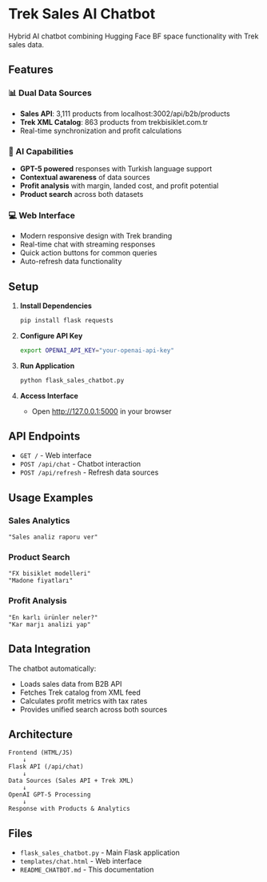 # Trek Sales AI Chatbot

Hybrid AI chatbot combining Hugging Face BF space functionality with Trek sales data.

## Features

### 📊 Dual Data Sources
- **Sales API**: 3,111 products from localhost:3002/api/b2b/products
- **Trek XML Catalog**: 863 products from trekbisiklet.com.tr
- Real-time synchronization and profit calculations

### 🤖 AI Capabilities
- **GPT-5 powered** responses with Turkish language support
- **Contextual awareness** of data sources
- **Profit analysis** with margin, landed cost, and profit potential
- **Product search** across both datasets

### 💻 Web Interface
- Modern responsive design with Trek branding
- Real-time chat with streaming responses
- Quick action buttons for common queries
- Auto-refresh data functionality

## Setup

1. **Install Dependencies**
   ```bash
   pip install flask requests
   ```

2. **Configure API Key**
   ```bash
   export OPENAI_API_KEY="your-openai-api-key"
   ```

3. **Run Application**
   ```bash
   python flask_sales_chatbot.py
   ```

4. **Access Interface**
   - Open http://127.0.0.1:5000 in your browser

## API Endpoints

- `GET /` - Web interface
- `POST /api/chat` - Chatbot interaction
- `POST /api/refresh` - Refresh data sources

## Usage Examples

### Sales Analytics
```
"Sales analiz raporu ver"
```

### Product Search
```
"FX bisiklet modelleri"
"Madone fiyatları"
```

### Profit Analysis
```
"En karlı ürünler neler?"
"Kar marjı analizi yap"
```

## Data Integration

The chatbot automatically:
- Loads sales data from B2B API
- Fetches Trek catalog from XML feed
- Calculates profit metrics with tax rates
- Provides unified search across both sources

## Architecture

```
Frontend (HTML/JS) 
    ↓
Flask API (/api/chat)
    ↓
Data Sources (Sales API + Trek XML)
    ↓
OpenAI GPT-5 Processing
    ↓
Response with Products & Analytics
```

## Files

- `flask_sales_chatbot.py` - Main Flask application
- `templates/chat.html` - Web interface
- `README_CHATBOT.md` - This documentation